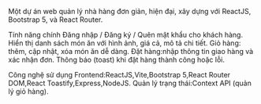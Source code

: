 Một dự án web quản lý nhà hàng đơn giản, hiện đại, xây dựng với ReactJS, Bootstrap 5, và React Router.

Tính năng chính Đăng nhập / Đăng ký / Quên mật khẩu cho khách hàng. Hiển thị danh sách món ăn với hình ảnh, giá cả, mô tả chi tiết. Giỏ hàng: thêm, cập nhật, xóa món ăn dễ dàng. Đặt hàng:nhập thông tin giao hàng và xác nhận đơn. Thông báo (toast) khi đặt hàng thành công hoặc lỗi.

Công nghệ sử dụng Frontend:ReactJS,Vite,Bootstrap 5,React Router DOM,React Toastify,Express,NodeJS. Quản lý trạng thái:Context API (quản lý giỏ hàng).
